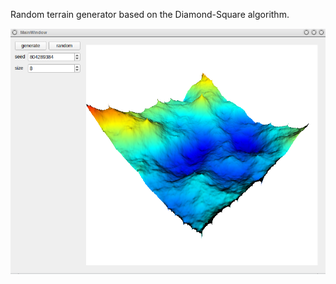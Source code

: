Random terrain generator based on the Diamond-Square algorithm.


![alt text](https://raw.githubusercontent.com/giomatfois62/MapGen/master/screenshot.png)

